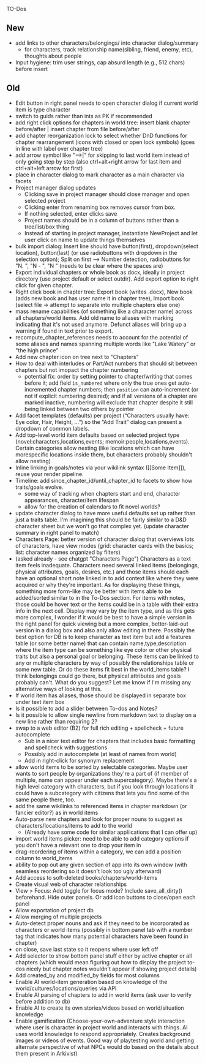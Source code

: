 TO-Dos
## New
* add links to other characters/belongings/ into character dialog/summary
  * for characters, track relationship name(sibling, friend, enemy, etc), thoughts about people
* Input hygiene: trim user strings, cap absurd length (e.g., 512 chars) before insert
## Old
* Edit button in right panel needs to open character dialog if current world item is type character
* switch to guids rather than ints as PK if recommended
* add right click options for chapters in world tree: insert blank chapter before/after | insert chapter from file before/after
* add chapter reorganization lock to select whether DnD functions for chapter rearrangement (icons with closed or open lock symbols) (goes in line with label over chapter tree)
* add arrow symbol like "-->|" for skipping to last world item instead of only going step by step (also ctrl+alt+right arrow for last item and ctrl+alt+left arrow for first)
* place in character dialog to mark character as a main character via facets
* Project manager dialog updates
  * Clicking save in project manager should close manager and open selected project
  * Clicking enter from renaming box removes cursor from box.
  * If nothing selected, enter clicks save
  * Project names should be in a column of buttons rather than a tree/list/box thing
  * Instead of starting in project manager, instantiate NewProject and let user click on name to update things themselves
* bulk import dialog: Insert line should have button(first), dropdown(select location), button(last) (or use radiobuttons with dropdown in the selection option); Split on first --> Number detection, radiobuttons for "N. ", "N - ", "N " (needs to be clear where the spaces are)
* Export individual chapters or whole book as docx, ideally in project directory (use project default or select outdir). Add export option to right click for given chapter.
* Right click book in chapter tree: Export book (writes .docx), New book (adds new book and has user name it in chapter tree), Import book (select file -> attempt to separate into multiple chapters else one)
* mass rename capabilities (of something like a character name) across all chapters/world items. Add old name to aliases with marking indicating that it's not used anymore. Defunct aliases will bring up a warning if found in text prior to export.
* recompute_chapter_references needs to account for the potential of some aliases and names spanning multiple words like "Lake Watery" or "the high prince"
* Add new chapter icon on tree next to "Chapters"
* How to deal with interludes or Part/Act numbers that should sit between chapters but not imopact the chapter numbering
  * potential fix: order by setting pointer to chapter/writing that comes before it; add field `is_numbered` where only the true ones get auto-incremented chapter numbers; then `position` can auto-increment (or not if explicit numbering desired); and if all versions of a chapter are marked inactive, numbering will exclude that chapter despite it still being linked between two others by pointer
* Add facet templates (defaults) per project (“Characters usually have: Eye color, Hair, Height, …”) so the “Add Trait” dialog can present a dropdown of common labels.
* Add top-level world item defaults based on selected project type (novel:characters,locations,events; memoir:people,locations,events). Certain categories allow nesting (like locations which can have morespecific locations inside them, but characters probably shouldn't allow nesting)
* Inline linking in goals/notes via your wikilink syntax ([[Some Item]]), reuse your render pipeline.
* Timeline: add since_chapter_id/until_chapter_id to facets to show how traits/goals evolve.
  * some way of tracking when chapters start and end, character appearances, character/item lifespan
  * allow for the creation of calendars to fit novel worlds?
* update character dialog to have more useful defaults set up rather than just a traits table. I'm imagining this should be fairly similar to a D&D character sheet but we won't go that complex yet. (update character summary in right panel to match)
* Characters Page:
  better version of character dialog that overviews lots of characters, have view modes (grid: character cards with the basics; list: character names organized by filters)
* (asked already - see chatgpt "Characters Page") Characters as a text item feels inadequate. Characters need several linked items (belongings, physical attributes, goals, desires, etc.) and those items should each have an optional short note linked in to add context like where they were acquired or why they're important. As for displaying these things, something more form-like may be better with items able to be added/sorted similar to in the To-Dos section. For items with notes, those could be hover text or the items could be in a table with their extra info in the next cell. Display may vary by the item type, and as this gets more complex, I wonder if it would be best to have a simple version in the right panel for quick viewing but a more complex, better-laid-out version in a dialog box and also anly allow editing in there. Possibly the best option for DB is to keep character as text item but add a features table (or some better name) that can contain name,type,description where the item type can be something like eye color or other physical traits but also a personal goal or belonging. These items can be linked to any or multiple characters by way of possibly the relationships table or some new table. Or do these items fit best in the world_items table? I think belongings could go there, but physical attributes and goals probably can't. What do you suggest? Let me know if I'm missing any alternative ways of looking at this.
* If world item has aliases, those should be displayed in separate box under text item box
* Is it possible to add a slider between To-dos and Notes?
* Is it possible to allow single newline from markdown text to display on a new line rather than requiring 2?
* swap to a web editor (B2) for full rich editing + spellcheck + future autocomplete
    * Sub in a nicer text editor for chapters that includes basic formatting and spellcheck with suggestions
    * Possibly add in autocomplete (at least of names from world)
    * Add in right-click for synonym replacement
* allow world items to be sorted by selectable categories. Maybe user wants to sort people by organizations they're a part of (if member of multiple, name can appear under each supercategory). Maybe there's a high level category with characters, but if you look through locations it could have a subcategory with citizens that lets you find some of the same people there, too.
* add the same wikilinks to referenced items in chapter markdown (or fancier editor?) as in world items
* Auto-parse new chapters and look for proper nouns to suggest as characters/locations/items to add to the world
  * (Already have some code for similar appliications that I can offer up)
* import world items picker: need to be able to add category options if you don't have a relevant one to drop your item in
* drag-reordering of items within a category, we can add a position column to world_items
* ability to pop out any given section of app into its own window (with seamless reordering so it doesn't look too ugly afterward)
* Add access to soft-deleted books/chapters/world-items
* Create visual web of character relationships
* View > Focus: Add toggle for focus mode? Include save_all_dirty() beforehand. Hide outer panels. Or add icon buttons to close/open each panel
* Allow exportation of project db
* Allow merging of multiple projects
* Auto-detect proper nouns and ask if they need to be incorporated as characters or world items (possibly in bottom panel tab with a number tag that indicates how many potential characters have been found in chapter)
* on close, save last state so it reopens where user left off
* Add selector to show bottom panel stuff either by active chapter or all chapters (which would mean figuring out how to display the project to-dos nicely but chapter notes wouldn't appear if showing project details)
* Add created_by and modified_by fields for most columns
* Enable AI world-item generation based on knowledge of the world/cultures/locations/queries via API
* Enable AI parsing of chapters to add in world items (ask user to verify before addition to db)
* Enable AI to create its own stories/videos based on world/situation knowledge
* Enable gamification (Choose-your-own-adventure style interaction where user is character in project world and interacts with things. AI uses world knowledge to respond appropriately. Creates background images or videos of events. Good way of playtesting world and getting alternate perspective of what NPCs would do based on the details about them present in Arkivist)